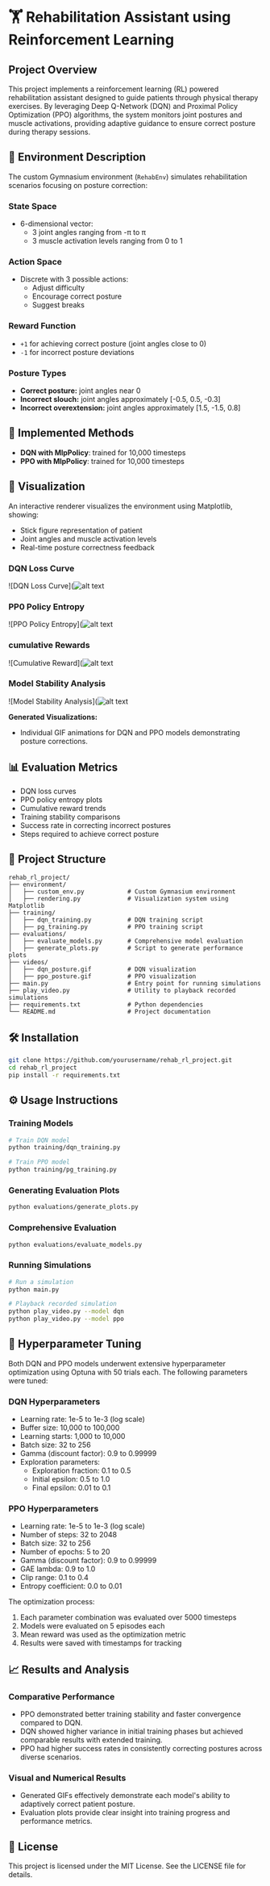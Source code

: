 # 🏋️ Rehabilitation Assistant using Reinforcement Learning

## Project Overview

This project implements a reinforcement learning (RL) powered rehabilitation assistant designed to guide patients through physical therapy exercises. By leveraging Deep Q-Network (DQN) and Proximal Policy Optimization (PPO) algorithms, the system monitors joint postures and muscle activations, providing adaptive guidance to ensure correct posture during therapy sessions.

## 🧬 Environment Description

The custom Gymnasium environment (`RehabEnv`) simulates rehabilitation scenarios focusing on posture correction:

### State Space
- 6-dimensional vector:
  - 3 joint angles ranging from -π to π
  - 3 muscle activation levels ranging from 0 to 1

### Action Space
- Discrete with 3 possible actions:
  - Adjust difficulty
  - Encourage correct posture
  - Suggest breaks

### Reward Function
- `+1` for achieving correct posture (joint angles close to 0)
- `-1` for incorrect posture deviations

### Posture Types
- **Correct posture:** joint angles near 0
- **Incorrect slouch:** joint angles approximately [-0.5, 0.5, -0.3]
- **Incorrect overextension:** joint angles approximately [1.5, -1.5, 0.8]

## 🚀 Implemented Methods

- **DQN with MlpPolicy**: trained for 10,000 timesteps
- **PPO with MlpPolicy**: trained for 10,000 timesteps

## 🎨 Visualization

An interactive renderer visualizes the environment using Matplotlib, showing:
- Stick figure representation of patient
- Joint angles and muscle activation levels
- Real-time posture correctness feedback

### DQN Loss Curve

![DQN Loss Curve](![alt text](dqn_loss_curve_20250404_172117.png)

### PP0 Policy Entropy
![PPO Policy Entropy](![alt text](ppo_policy_entropy_20250404_172121.png)

### cumulative Rewards
![Cumulative Reward](![alt text](cumulative_rewards_20250404_172123.png)

### Model Stability Analysis
![Model Stability Analysis](![alt text](model_stability_20250404_172124.png)
 
**Generated Visualizations:**
- Individual GIF animations for DQN and PPO models demonstrating posture corrections.

## 📊 Evaluation Metrics

- DQN loss curves
- PPO policy entropy plots
- Cumulative reward trends
- Training stability comparisons
- Success rate in correcting incorrect postures
- Steps required to achieve correct posture

## 📁 Project Structure

```
rehab_rl_project/
├── environment/
│   ├── custom_env.py            # Custom Gymnasium environment
│   ├── rendering.py             # Visualization system using Matplotlib
├── training/
│   ├── dqn_training.py          # DQN training script
│   ├── pg_training.py           # PPO training script
├── evaluations/
│   ├── evaluate_models.py       # Comprehensive model evaluation
│   ├── generate_plots.py        # Script to generate performance plots
├── videos/
│   ├── dqn_posture.gif          # DQN visualization
│   ├── ppo_posture.gif          # PPO visualization
├── main.py                      # Entry point for running simulations
├── play_video.py                # Utility to playback recorded simulations
├── requirements.txt             # Python dependencies
└── README.md                    # Project documentation
```

## 🛠️ Installation

```bash
git clone https://github.com/yourusername/rehab_rl_project.git
cd rehab_rl_project
pip install -r requirements.txt
```

## ⚙️ Usage Instructions

### Training Models

```bash
# Train DQN model
python training/dqn_training.py

# Train PPO model
python training/pg_training.py
```

### Generating Evaluation Plots

```bash
python evaluations/generate_plots.py
```

### Comprehensive Evaluation

```bash
python evaluations/evaluate_models.py
```

### Running Simulations

```bash
# Run a simulation
python main.py

# Playback recorded simulation
python play_video.py --model dqn
python play_video.py --model ppo
```

## 🎯 Hyperparameter Tuning

Both DQN and PPO models underwent extensive hyperparameter optimization using Optuna with 50 trials each. The following parameters were tuned:

### DQN Hyperparameters
- Learning rate: 1e-5 to 1e-3 (log scale)
- Buffer size: 10,000 to 100,000
- Learning starts: 1,000 to 10,000
- Batch size: 32 to 256
- Gamma (discount factor): 0.9 to 0.99999
- Exploration parameters:
  - Exploration fraction: 0.1 to 0.5
  - Initial epsilon: 0.5 to 1.0
  - Final epsilon: 0.01 to 0.1

### PPO Hyperparameters
- Learning rate: 1e-5 to 1e-3 (log scale)
- Number of steps: 32 to 2048
- Batch size: 32 to 256
- Number of epochs: 5 to 20
- Gamma (discount factor): 0.9 to 0.99999
- GAE lambda: 0.9 to 1.0
- Clip range: 0.1 to 0.4
- Entropy coefficient: 0.0 to 0.01

The optimization process:
1. Each parameter combination was evaluated over 5000 timesteps
2. Models were evaluated on 5 episodes each
3. Mean reward was used as the optimization metric
4. Results were saved with timestamps for tracking


## 📈 Results and Analysis

### Comparative Performance

- PPO demonstrated better training stability and faster convergence compared to DQN.
- DQN showed higher variance in initial training phases but achieved comparable results with extended training.
- PPO had higher success rates in consistently correcting postures across diverse scenarios.

### Visual and Numerical Results

- Generated GIFs effectively demonstrate each model's ability to adaptively correct patient posture.
- Evaluation plots provide clear insight into training progress and performance metrics.

## 📄 License

This project is licensed under the MIT License. See the LICENSE file for details.

